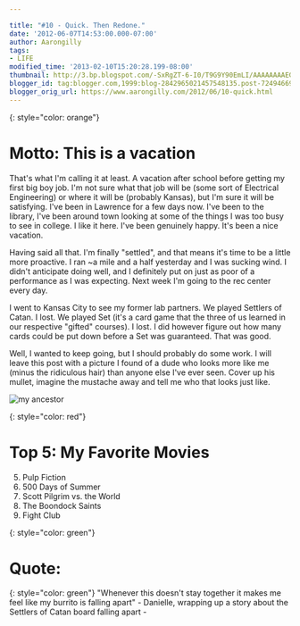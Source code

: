```yaml
---

title: "#10 - Quick. Then Redone."
date: '2012-06-07T14:53:00.000-07:00'
author: Aarongilly
tags:
- LIFE
modified_time: '2013-02-10T15:20:28.199-08:00'
thumbnail: http://3.bp.blogspot.com/-SxRgZT-6-I0/T9G9Y90EmLI/AAAAAAAAEGE/zEX9xM-Zie4/s72-c/download_20120607_155134.jpeg
blogger_id: tag:blogger.com,1999:blog-2842965021457548135.post-7249466921667534666
blogger_orig_url: https://www.aarongilly.com/2012/06/10-quick.html
---
```


{: style="color: orange"}
# Motto: This is a vacation
That's what I'm calling it at least. A vacation after school before getting my first big boy job. I'm not sure what that job will be (some sort of Electrical Engineering) or where it will be (probably Kansas), but I'm sure it will be satisfying. I've been in Lawrence for a few days now. I've been to the library, I've been around town looking at some of the things I was too busy to see in college. I like it here. I've been genuinely happy. It's been a nice vacation. 

Having said all that. I'm finally "settled", and that means it's time to be a little more proactive. I ran ~a mile and a half yesterday and I was sucking wind. I didn't anticipate doing well, and I definitely put on just as poor of a performance as I was expecting. Next week I'm going to the rec center every day.

I went to Kansas City to see my former lab partners. We played Settlers of Catan. I lost. We played Set (it's a card game that the three of us learned in our respective "gifted" courses). I lost. I did however figure out how many cards could be put down before a Set was guaranteed. That was good.

Well, I wanted to keep going, but I should probably do some work. I will leave this post with a picture I found of a dude who looks more like me (minus the ridiculous hair) than anyone else I've ever seen. Cover up his mullet, imagine the mustache away and tell me who that looks just like.

![my ancestor](http://3.bp.blogspot.com/-SxRgZT-6-I0/T9G9Y90EmLI/AAAAAAAAEGE/zEX9xM-Zie4/s640/download_20120607_155134.jpeg)

{: style="color: red"}
# Top 5: My Favorite Movies
5. Pulp Fiction
4. 500 Days of Summer
3. Scott Pilgrim vs. the World
2. The Boondock Saints
1. Fight Club

{: style="color: green"}
# Quote:
{: style="color: green"}
"Whenever this doesn't stay together it makes me feel like my burrito is falling apart" - Danielle, wrapping up a story about the Settlers of Catan board falling apart -